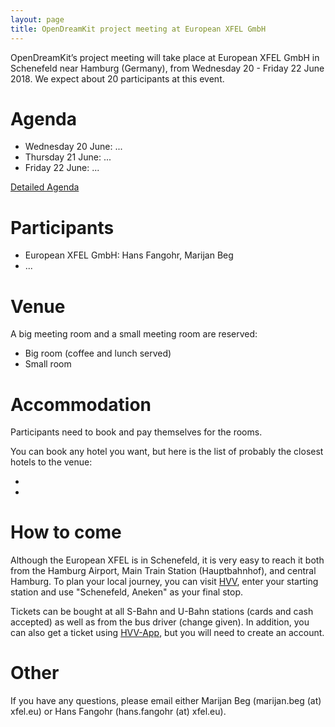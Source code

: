 ```yaml
---
layout: page
title: OpenDreamKit project meeting at European XFEL GmbH
---
```


OpenDreamKit’s project meeting will take place at European XFEL GmbH
in Schenefeld near Hamburg (Germany), from Wednesday 20 - Friday 22
June 2018. We expect about 20 participants at this event.

# Agenda

- Wednesday 20 June: ...
- Thursday 21 June: ...
- Friday 22 June: ...

[Detailed Agenda](agenda/)

# Participants

- European XFEL GmbH: Hans Fangohr, Marijan Beg
- ...

# Venue

A big meeting room and a small meeting room are reserved:

- Big room (coffee and lunch served)
- Small room

# Accommodation

Participants need to book and pay themselves for the rooms.

You can book any hotel you want, but here is the list of probably the closest hotels to the venue:

-
-

# How to come

Although the European XFEL is in Schenefeld, it is very easy to reach it both from the Hamburg Airport, Main Train Station (Hauptbahnhof), and central Hamburg. To plan your local journey, you can visit [HVV](http://www.hvv.de/en/), enter your starting station and use "Schenefeld, Aneken" as your final stop.

Tickets can be bought at all S-Bahn and U-Bahn stations (cards and cash accepted) as well as from the bus driver (change given). In addition, you can also get a ticket using [HVV-App](http://www.hvv.de/fahrplaene/hvv-app/), but you will need to create an account.

# Other

If you have any questions, please email either Marijan Beg (marijan.beg (at) xfel.eu) or Hans Fangohr (hans.fangohr (at) xfel.eu).